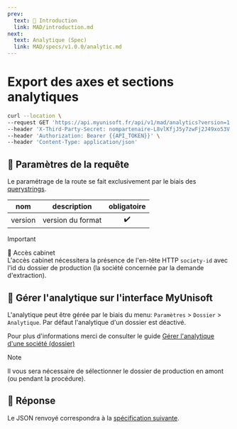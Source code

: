 ```yaml
---
prev:
  text: 💃 Introduction
  link: MAD/introduction.md
next:
  text: Analytique (Spec)
  link: MAD/specs/v1.0.0/analytic.md
---
```


# Export des axes et sections analytiques

```bash
curl --location \
--request GET 'https://api.myunisoft.fr/api/v1/mad/analytics?version=1.0.0' \
--header 'X-Third-Party-Secret: nompartenaire-L8vlKfjJ5y7zwFj2J49xo53V' \
--header 'Authorization: Bearer {{API_TOKEN}}' \
--header 'Content-Type: application/json'
```

## 🔧 Paramètres de la requête

Le paramétrage de la route se fait exclusivement par le biais des [querystrings](https://en.wikipedia.org/wiki/Query_string). 

| nom | description | obligatoire |
| --- | --- | :---: |
| version | version du format | ✔️ |

> [!IMPORTANT]
> 🔹 Accès cabinet  
> L'accès cabinet nécessitera la présence de l'en-tête HTTP `society-id` avec l'id du dossier de production (la société concernée par la demande d'extraction).

## 💬 Gérer l'analytique sur l'interface MyUnisoft

L'analytique peut être gérée par le biais du menu: `Paramètres` > `Dossier` > `Analytique`. Par défaut l'analytique d'un dossier est déactivé.

Pour plus d'informations merci de consulter le guide [Gérer l'analytique d'une société (dossier)](../../accounting/folder/analytique.md)

> [!NOTE]
> Il vous sera nécessaire de sélectionner le dossier de production en amont (ou pendant la procédure).


## 🔬 Réponse

Le JSON renvoyé correspondra à la [spécification suivante](../specs/v1.0.0/analytic.md).

